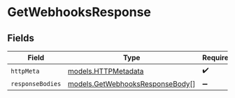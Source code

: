 # GetWebhooksResponse


## Fields

| Field                                                                    | Type                                                                     | Required                                                                 | Description                                                              |
| ------------------------------------------------------------------------ | ------------------------------------------------------------------------ | ------------------------------------------------------------------------ | ------------------------------------------------------------------------ |
| `httpMeta`                                                               | [models.HTTPMetadata](../models/httpmetadata.md)                         | :heavy_check_mark:                                                       | N/A                                                                      |
| `responseBodies`                                                         | [models.GetWebhooksResponseBody](../models/getwebhooksresponsebody.md)[] | :heavy_minus_sign:                                                       | N/A                                                                      |